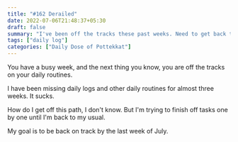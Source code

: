 ```yaml
---
title: "#162 Derailed"
date: 2022-07-06T21:48:37+05:30
draft: false
summary: "I've been off the tracks these past weeks. Need to get back to the consistency."
tags: ["daily log"]
categories: ["Daily Dose of Pottekkat"]
---
```


You have a busy week, and the next thing you know, you are off the tracks on your daily routines.

I have been missing daily logs and other daily routines for almost three weeks. It sucks.

How do I get off this path, I don't know. But I'm trying to finish off tasks one by one until I'm back to my usual.

My goal is to be back on track by the last week of July.
